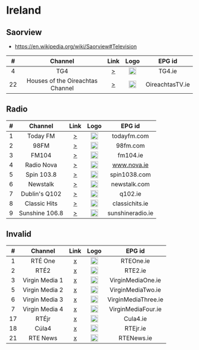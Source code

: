 <h1>Ireland</h1>

<h2>Saorview</h2>

* https://en.wikipedia.org/wiki/Saorview#Television

| #   | Channel        | Link  | Logo | EPG id |
|:---:|:--------------:|:-----:|:----:|:------:|
| 4   | TG4 | [>](https://dx4452e0qv6r9.cloudfront.net/tg4_vod_national.m3u8) | <img height="20" src="https://upload.wikimedia.org/wikipedia/commons/thumb/0/06/TG4_logo.svg/1024px-TG4_logo.svg.png"/> | TG4.ie |
| 22  | Houses of the Oireachtas Channel | [>](https://d33zah5htxvoxb.cloudfront.net/el/live/oirtv/hls.m3u8) | <img height="20" src="https://i.imgur.com/aC4fsCI.png"/> | OireachtasTV.ie |


<h2>Radio</h2>

| #   | Channel        | Link  | Logo | EPG id |
|:---:|:--------------:|:-----:|:----:|:------:|
| 1 | Today FM | [>](https://stream.audioxi.com/TDAAC) | <img height="20" src="https://upload.wikimedia.org/wikipedia/commons/b/bf/Today_FM_Logo_2017.jpg"> | todayfm.com |
|2 | 98FM | [>](https://stream.audioxi.com/98) | <img height="20" src=https://upload.wikimedia.org/wikipedia/commons/thumb/d/dd/98FM_2022.svg/1920px-98FM_2022.svg.png /> | 98fm.com |
| 3 | FM104 | [>](https://wg.cdn.tibus.net/fm104MP3128) | <img height="20" src="https://upload.wikimedia.org/wikipedia/commons/c/cb/FM104_logo_tile.png" /> | fm104.ie |
| 4 | Radio Nova | [>](https://stream.audioxi.com/NOVA) | <img height="20" src="https://upload.wikimedia.org/wikipedia/en/a/a1/Nova-web1-228x150.jpg" /> | www.nova.ie |
| 5 | Spin 103.8 | [>](https://stream.audioxi.com/SP) | <img height="20" src="https://upload.wikimedia.org/wikipedia/commons/2/2e/Spin_400x400.png" /> | spin1038.com |
| 6 | Newstalk | [>](https://stream.audioxi.com/NT) | <img height="20" src="" /> | newstalk.com
| 7 | Dublin's Q102  | [>](https://wg.cdn.tibus.net/q102MP3128) | <img height="20" src="https://upload.wikimedia.org/wikipedia/commons/e/e7/Dublins_Q102_Logo.png" /> | q102.ie |
| 8 | Classic Hits | [>](https://stream.audioxi.com/CLASSIC) | <img height="20" src="https://upload.wikimedia.org/wikipedia/commons/3/31/Classichits2023.jpg" /> | classichits.ie |
| 9 | Sunshine 106.8 | [>](https://live-bauerie.sharp-stream.com/SUN) | <img height="20" src="https://upload.wikimedia.org/wikipedia/en/9/97/Sunshine_106.8_logo.png" /> | sunshineradio.ie |

<h2>Invalid</h2>

| #   | Channel        | Link  | Logo | EPG id |
|:---:|:--------------:|:-----:|:----:|:------:|
| 1   | RTÉ One | [x]() | <img height="20" src="https://upload.wikimedia.org/wikipedia/en/thumb/e/e4/RT%C3%89_One_2014.svg/640px-RT%C3%89_One_2014.svg.png"/> | RTEOne.ie |
| 2   | RTÉ2 | [x]() | <img height="20" src="https://upload.wikimedia.org/wikipedia/en/thumb/1/11/RT%C3%892_logo.svg/640px-RT%C3%892_logo.svg.png"/> | RTE2.ie |
| 3   | Virgin Media 1 | [x](http://csm-e.cds1.yospace.com/csm/extlive/tv3ie01,tv3-prd.m3u8) | <img height="20" src="https://upload.wikimedia.org/wikipedia/en/thumb/4/4a/Virgin_Media_One_logo_2018.svg/1024px-Virgin_Media_One_logo_2018.svg.png"/> | VirginMediaOne.ie |
| 5   | Virgin Media 2 | [x](http://csm-e.cds1.yospace.com/csm/extlive/tv3ie01,3e-prd.m3u8) | <img height="20" src="https://upload.wikimedia.org/wikipedia/en/thumb/c/c5/Virgin_Media_Two_logo_2018.svg/1024px-Virgin_Media_Two_logo_2018.svg.png"/> | VirginMediaTwo.ie |
| 6   | Virgin Media 3 | [x](http://csm-e.cds1.yospace.com/csm/extlive/tv3ie01,be3-prd.m3u8) | <img height="20" src="https://upload.wikimedia.org/wikipedia/en/thumb/2/2f/Virgin_Media_Three_logo_2018.svg/1024px-Virgin_Media_Three_logo_2018.svg.png"/> | VirginMediaThree.ie |
| 7   | Virgin Media 4 | [x]() | <img height="20" src="https://upload.wikimedia.org/wikipedia/commons/thumb/9/92/Virgin_Media_Four_logo.svg/1024px-Virgin_Media_Four_logo.svg.png"/> | VirginMediaFour.ie |
| 17  | RTÉjr | [x]() | <img height="20" src="https://i.imgur.com/2rhsMFF.png"/> | Cula4.ie |
| 18  | Cúla4 | [x]() | <img height="20" src="https://i.imgur.com/E3jxqu9.png"/> | RTEjr.ie |
| 21  | RTE News | [x](https://live.rte.ie/live/a/channel3/news.isml/.m3u8) | <img height="20" src="https://upload.wikimedia.org/wikipedia/en/7/78/Updated_RT%C3%89_News_and_Current_Affairs_Logo.png"/> | RTENews.ie |

